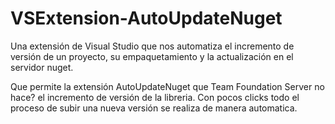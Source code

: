 # VSExtension-AutoUpdateNuget

Una extensión de Visual Studio que nos automatiza el incremento de versión de un proyecto, su empaquetamiento y la actualización en el servidor nuget.

Que permite la extensión AutoUpdateNuget que Team Foundation Server no hace? el incremento de versión de la libreria. Con pocos clicks todo el proceso de subir una nueva versión se realiza de manera automatica.


